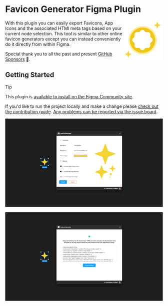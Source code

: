 # Favicon Generator Figma Plugin

<img align="right" width="128" height="auto"  src="./.github/docs/icon.png" alt="Icon">

With this plugin you can easily export Favicons, App Icons and the associated HTMl meta tags based on your current node selection. This tool is similar to other online favicon generators except you can instead conveniently do it directly from within Figma.

Special thank you to all the past and present [GitHub Sponsors](https://github.com/sponsors/JamesIves) 💖.

<!-- sponsors -->

## Getting Started

> [!TIP]
> This plugin is [available to install on the Figma Community site](https://www.figma.com/community/plugin/1390812275442512670).

If you'd like to run the project locally and make a change please [check out the contribution guide](./CONTRIBUTING.md). [Any problems can be reported via the issue board](https://github.com/JamesIves/figma-plugin-favicon-generator/issues).

![Screenshot Start](./.github/docs/screenshot1.png)

![Screenshot End](./.github/docs/screenshot2.png)
